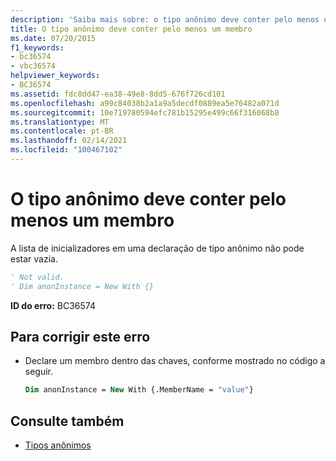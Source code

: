 ```yaml
---
description: 'Saiba mais sobre: o tipo anônimo deve conter pelo menos um membro'
title: O tipo anônimo deve conter pelo menos um membro
ms.date: 07/20/2015
f1_keywords:
- bc36574
- vbc36574
helpviewer_keywords:
- BC36574
ms.assetid: fdc8dd47-ea38-49e8-8dd5-676f726cd101
ms.openlocfilehash: a99c84038b2a1a9a5decdf0889ea5e76482a071d
ms.sourcegitcommit: 10e719780594efc781b15295e499c66f316068b8
ms.translationtype: MT
ms.contentlocale: pt-BR
ms.lasthandoff: 02/14/2021
ms.locfileid: "100467102"
---
```

# <a name="anonymous-type-must-contain-at-least-one-member"></a>O tipo anônimo deve conter pelo menos um membro

A lista de inicializadores em uma declaração de tipo anônimo não pode estar vazia.  
  
```vb  
' Not valid.  
' Dim anonInstance = New With {}  
```  
  
 **ID do erro:** BC36574  
  
## <a name="to-correct-this-error"></a>Para corrigir este erro  
  
- Declare um membro dentro das chaves, conforme mostrado no código a seguir.  
  
    ```vb  
    Dim anonInstance = New With {.MemberName = "value"}  
    ```  
  
## <a name="see-also"></a>Consulte também

- [Tipos anônimos](../programming-guide/language-features/objects-and-classes/anonymous-types.md)
